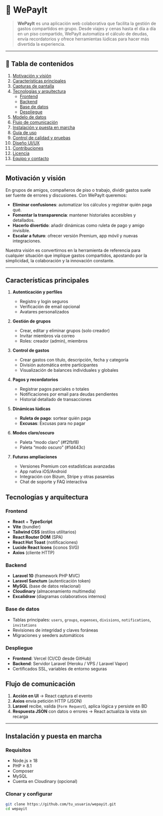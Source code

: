 # 💸 WePayIt

> **WePayIt** es una aplicación web colaborativa que facilita la gestión de gastos compartidos en grupo. Desde viajes y cenas hasta el día a día en un piso compartido, WePayIt automatiza el cálculo de deudas, envía recordatorios y ofrece herramientas lúdicas para hacer más divertida la experiencia.

---

## 📖 Tabla de contenidos

1. [Motivación y visión](#motivación-y-visión)  
2. [Características principales](#características-principales)  
3. [Capturas de pantalla](#capturas-de-pantalla)  
4. [Tecnologías y arquitectura](#tecnologías-y-arquitectura)  
   - [Frontend](#frontend)  
   - [Backend](#backend)  
   - [Base de datos](#base-de-datos)  
   - [Despliegue](#despliegue)  
5. [Modelo de datos](#modelo-de-datos)  
6. [Flujo de comunicación](#flujo-de-comunicación)  
7. [Instalación y puesta en marcha](#instalación-y-puesta-en-marcha)  
8. [Guía de uso](#guía-de-uso)  
9. [Control de calidad y pruebas](#control-de-calidad-y-pruebas)  
10. [Diseño UI/UX](#diseño-uiux)  
11. [Contribuciones](#contribuciones)  
12. [Licencia](#licencia)  
13. [Equipo y contacto](#equipo-y-contacto)  

---

## Motivación y visión

En grupos de amigos, compañeros de piso o trabajo, dividir gastos suele ser fuente de errores y discusiones. Con WePayIt queremos:

- **Eliminar confusiones**: automatizar los cálculos y registrar quién paga qué.
- **Fomentar la transparencia**: mantener historiales accesibles y detallados.
- **Hacerlo divertido**: añadir dinámicas como ruleta de pago y amigo invisible.
- **Escalar a futuro**: ofrecer versión Premium, app móvil y nuevas integraciones.

Nuestra visión es convertirnos en la herramienta de referencia para cualquier situación que implique gastos compartidos, apostando por la simplicidad, la colaboración y la innovación constante.

---

## Características principales

1. **Autenticación y perfiles**  
   - Registro y login seguros  
   - Verificación de email opcional  
   - Avatares personalizados

2. **Gestión de grupos**  
   - Crear, editar y eliminar grupos (solo creador)  
   - Invitar miembros vía correo  
   - Roles: creador (admin), miembros

3. **Control de gastos**  
   - Crear gastos con título, descripción, fecha y categoría  
   - División automática entre participantes  
   - Visualización de balances individuales y globales  

4. **Pagos y recordatorios**  
   - Registrar pagos parciales o totales  
   - Notificaciones por email para deudas pendientes  
   - Historial detallado de transacciones

5. **Dinámicas lúdicas**  
   - **Ruleta de pago**: sortear quién paga  
   - **Excusas**: Excusas para no pagar  

6. **Modos claro/oscuro**  
   - Paleta “modo claro” (#f2fbf8)  
   - Paleta “modo oscuro” (#1d443c)

7. **Futuras ampliaciones**  
   - Versiones Premium con estadísticas avanzadas  
   - App nativa iOS/Android  
   - Integración con Bizum, Stripe y otras pasarelas  
   - Chat de soporte y FAQ interactiva  

## Tecnologías y arquitectura

### Frontend

- **React** + **TypeScript**  
- **Vite** (bundler)  
- **Tailwind CSS** (estilos utilitarios)  
- **React Router DOM** (SPA)  
- **React Hot Toast** (notificaciones)  
- **Lucide React Icons** (iconos SVG)  
- **Axios** (cliente HTTP)

### Backend

- **Laravel 10** (framework PHP MVC)  
- **Laravel Sanctum** (autenticación token)  
- **MySQL** (base de datos relacional)  
- **Cloudinary** (almacenamiento multimedia)  
- **Excalidraw** (diagramas colaborativos internos)

### Base de datos

- Tablas principales: `users`, `groups`, `expenses`, `divisions`, `notifications`, `invitations`  
- Revisiones de integridad y claves foráneas  
- Migraciones y seeders automáticos  

### Despliegue

- **Frontend**: Vercel (CI/CD desde GitHub)  
- **Backend**: Servidor Laravel (Heroku / VPS / Laravel Vapor)  
- Certificados SSL, variables de entorno seguras  


## Flujo de comunicación

1. **Acción en UI** → React captura el evento  
2. **Axios** envía petición HTTP (JSON)  
3. **Laravel** recibe, valida (`Form Request`), aplica lógica y persiste en BD  
4. **Respuesta JSON** con datos o errores → React actualiza la vista sin recarga  

---

## Instalación y puesta en marcha

### Requisitos

- Node.js ≥ 18  
- PHP ≥ 8.1  
- Composer  
- MySQL  
- Cuenta en Cloudinary (opcional)  

### Clonar y configurar

```bash
git clone https://github.com/tu_usuario/wepayit.git
cd wepayit
